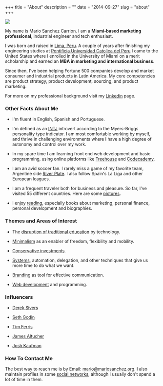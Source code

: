 +++
title = "About"
description = ""
date = "2014-09-27"
slug = "about"
+++

<p><img src="http://mariosanchez.org/images/msc-rio.jpg" class="roundcorners"></p>

<a name="1"></a>

My name is Mario Sanchez Carrion. I am a **Miami-based marketing professional**, industrial engineer and tech enthusiast. 

I was born and raised in [Lima, Peru](http://farm5.staticflickr.com/4115/4935682049_a0215ceb6e_z.jpg). A couple of years after finishing my engineering studies at [Pontificia Universidad Catolica del Peru](http://www.pucp.edu.pe/en/about-pucp/our-university/welcome/) I came to the United States where I enrolled in the University of Miami on a merit scholarship and earned an **MBA in marketing and international business**.

Since then, I've been helping Fortune 500 companies develop and market consumer and industrial products in Latin America. My core competencies are product strategy, product development, sourcing, and product marketing.

For more on my professional background visit my [Linkedin](http://www.linkedin.com/in/mariobox/) page.

<a name="2"></a>

### Other Facts About Me ###

* I'm fluent in English, Spanish and Portuguese.

* I'm defined as an [INTJ](http://mariosanchez.org/images/INTJ.PNG) introvert according to the Myers-Briggs personality type indicator. I am most comfortable working by myself, and thrive in challenging environments where I have a high degree of autonomy and control over my work.

* In my spare time I am learning front end web development and basic programming, using online platforms like [Treehouse](https://teamtreehouse.com/mariosanchezcarrion) and [Codecademy](https://www.codecademy.com/scriptNinja80439). 

* I am an avid soccer fan. I rarely miss a game of my favorite team, Argentine side [River Plate](http://farm5.staticflickr.com/4055/4448440498_5d731b2102_z.jpg). I also follow Spain's La Liga and other European leagues.

* I am a frequent traveler both for business and pleasure. So far, I've visited 55 different countries. Here are some [pictures](../photos).

* I enjoy [reading](../reading/), especially books about marketing, personal finance, personal development and biographies.

### Themes and Areas of Interest

* The [disruption of traditional education](/post/onlineed) by technology.

* [Minimalism](/post/mini) as an enabler of freedom, flexibility and mobility.

* [Conservative investments](/post/money-tips).

* [Systems](http://www.mariosanchez.org/book/systems/), automation, delegation, and other techniques that give us more time to do what we want.

* [Branding](/post/brand/) as tool for effective communication.

* [Web development](/tags/tech/) and programming.


### Influencers

* [Derek Sivers](http://sivers.org)

* [Seth Godin](http://sethgodin.typepad.com)

* [Tim Ferris](http://fourhourworkweek.com)

* [James Altucher](http://www.jamesaltucher.com)

* [Josh Kaufman](http://joshkaufman.net)



### How To Contact Me ###

The best way to reach me is by Email: <a href="mailto:mario@mariosanchez.org">mario@mariosanchez.org</a>. I also maintain profiles in some [social networks](../contact/), although I usually don't spend a lot of time in them.

